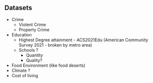 ## Datasets
* Crime
  * Violent Crime
  * Property Crime
* Education
  * Highest Degree attainment - ACS2021Edu (American Community Survey 2021 - broken by metro area)
  * Schools ?
    * Quantity
    * Quality?
* Food Environment (like food deserts)
* Climate ?
* Cost of living
